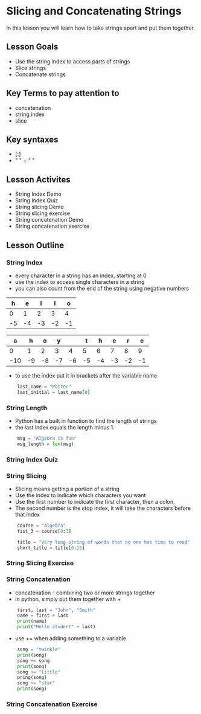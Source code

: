 # Slicing and Concatenating Strings
In this lesson you will learn how to take strings apart and put them together.
## Lesson Goals
- Use the string index to access parts of strings
- Slice strings
- Concatenate strings

## Key Terms to pay attention to
- concatenation
- string index
- slice

## Key syntaxes
- [:]
- " " + " "

## Lesson Activites
- String Index Demo
- String Index Quiz
- String slicing Demo
- String slicing exercise
- String concatenation Demo
- String concatenation exercise

## Lesson Outline

### String Index
- every character in a string has an index, starting at 0
- use the index to access single characters in a string
- you can also count from the end of the string using negative numbers

 h | e | l | l | o 
 --- | --- | --- | --- | ---
 0 | 1 | 2 | 3 | 4 
 -5 | -4 | -3 | -2 | -1 

 a | h | o | y |  | t | h | e | r | e 
 --- | --- | --- | --- | --- | --- | --- | --- | --- | ---
 0 | 1 | 2 | 3 | 4 | 5 | 6 | 7 | 8 | 9 
 -10 | -9 | -8 | -7 | -6 | -5 | -4 | -3 | -2 | -1 

- to use the index put it in brackets after the variable name

```python
    last_name = "Potter"
    last_initial = last_name[0]
```

### String Length
- Python has a built in function to find the length of strings
- the last index equals the length minus 1.

```python
    msg = "Algebra is fun"
    msg_length = len(msg)
```

### String Index Quiz

### String Slicing
- Slicing means getting a portion of a string
- Use the index to indicate which characters you want
- Use the first number to indicate the first character, then a colon.
- The second number is the stop index, it will take the characters before that index

```python
    course = "Algebra"
    fist_3 = course[0:3] 
```
```python
    title = "Very long string of words that no one has time to read"
    short_title = title[0:15]
```

### String Slicing Exercise

### String Concatenation
- concatenation - combining two or more strings together
- in python, simply put them together with +

```python
    first, last = "John", "Smith"
    name = first + last
    print(name)
    print("Hello student" + last)
```
- use += when adding something to a variable

```python
    song = "twinkle"
    print(song)
    song += song
    print(song)
    song += "little"
    pring(song)
    song += "star"
    print(song)
```

### String Concatenation Exercise